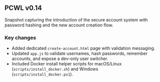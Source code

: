 ## PCWL v0.14

Snapshot capturing the introduction of the secure account system with password hashing and the new account creation flow.

### Key changes
- Added dedicated `create-account.html` page with validation messaging.
- Updated `app.js` to validate usernames, hash passwords, remember accounts, and expose a dev-only user switcher.
- Included Docker install helper scripts for macOS/Linux (`scripts/install_docker.sh`) and Windows (`scripts/install_docker.ps1`).
